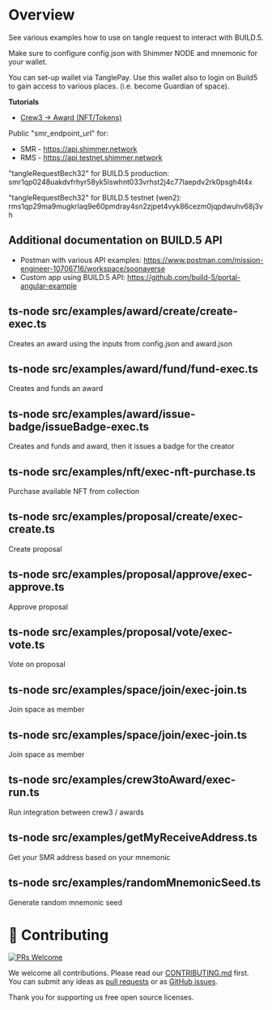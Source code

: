 # Overview
See various examples how to use on tangle request to interact with BUILD.5.

Make sure to configure config.json with Shimmer NODE and mnemonic for your wallet.

You can set-up wallet via TanglePay. Use this wallet also to login on Build5 to gain access to various places. (i.e. become Guardian of space).

**Tutorials**
* [Crew3 -> Award (NFT/Tokens)](src/examples/crew3toAward/TUTORIAL.md)

Public "smr_endpoint_url" for:
- SMR - https://api.shimmer.network
- RMS - https://api.testnet.shimmer.network

"tangleRequestBech32" for BUILD.5 production: smr1qp0248uakdvfrhyr58yk5lswhnt033vrhst2j4c77laepdv2rk0psgh4t4x

"tangleRequestBech32" for BUILD.5 testnet (wen2): rms1qp29ma9mugkrlaq9e60pmdray4sn2zjpet4vyk86cezm0jqpdwuhv68j3vh

## Additional documentation on BUILD.5 API
- Postman with various API examples: https://www.postman.com/mission-engineer-10706716/workspace/soonaverse
- Custom app using BUILD.5 API: https://github.com/build-5/portal-angular-example

## ts-node src/examples/award/create/create-exec.ts   
Creates an award using the inputs from config.json and award.json

## ts-node src/examples/award/fund/fund-exec.ts
Creates and funds an award

## ts-node src/examples/award/issue-badge/issueBadge-exec.ts
Creates and funds and award, then it issues a badge for the creator

## ts-node src/examples/nft/exec-nft-purchase.ts
Purchase available NFT from collection

## ts-node src/examples/proposal/create/exec-create.ts
Create proposal

## ts-node src/examples/proposal/approve/exec-approve.ts
Approve proposal

## ts-node src/examples/proposal/vote/exec-vote.ts
Vote on proposal

## ts-node src/examples/space/join/exec-join.ts <space ID>
Join space as member

## ts-node src/examples/space/join/exec-join.ts <space ID>
Join space as member

## ts-node src/examples/crew3toAward/exec-run.ts
Run integration between crew3 / awards

## ts-node src/examples/getMyReceiveAddress.ts
Get your SMR address based on your mnemonic

## ts-node src/examples/randomMnemonicSeed.ts
Generate random mnemonic seed

# 🤝 Contributing

[![PRs Welcome](https://img.shields.io/badge/PRs-welcome-brightgreen.svg?style=flat-square)](https://github.com/build-5/core/pulls)

We welcome all contributions. Please read our [CONTRIBUTING.md](https://github.com/build-5/core/blob/master/CONTRIBUTING.md) first. You can submit any ideas as [pull requests](https://github.com/build-5/core/pulls) or as [GitHub issues](https://github.com/build-5/core/issues).

Thank you for supporting us free open source licenses.
